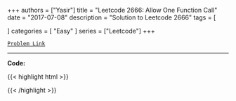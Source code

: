 
+++
authors = ["Yasir"]
title = "Leetcode 2666: Allow One Function Call"
date = "2017-07-08"
description = "Solution to Leetcode 2666"
tags = [
    
]
categories = [
    "Easy"
]
series = ["Leetcode"]
+++



[`Problem Link`](https://leetcode.com/problems/allow-one-function-call/description/)

---

**Code:**

{{< highlight html >}}

{{< /highlight >}}

